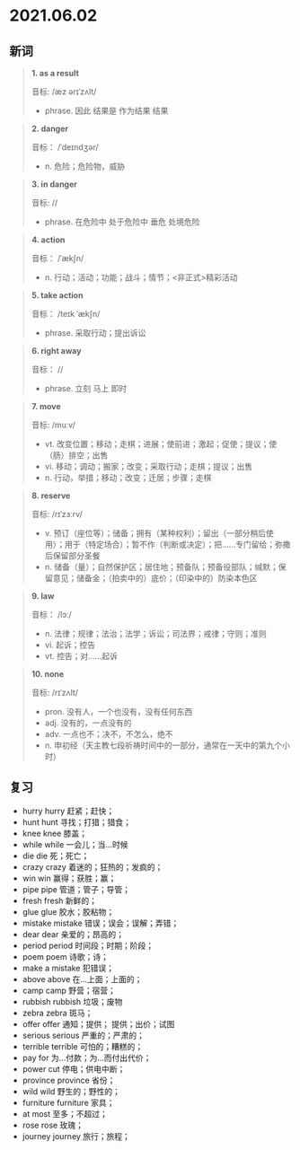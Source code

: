 # 2021.06.02

## 新词

> **1. as a result**
>
> 音标:  /æz ərɪˈzʌlt/
>
> - phrase. 因此 结果是 作为结果 结果


> **2. danger**
>
> 音标： /ˈdeɪndʒər/
>
> - n. 危险；危险物，威胁



> **3. in danger**
>
> 音标:  //
>
> - phrase. 在危险中 处于危险中 垂危 处境危险



> **4. action**
>
> 音标：  /ˈækʃn/
>
> - n. 行动；活动；功能；战斗；情节；<非正式>精彩活动



> **5. take action**
>
> 音标： /teɪk ˈækʃn/
>
> - phrase. 采取行动；提出诉讼


> **6. right away**
>
> 音标：  //
>
> - phrase. 立刻 马上 即时


> **7. move**
>
> 音标: /muːv/
>
> - vt. 改变位置；移动；走棋；进展；使前进；激起；促使；提议；使（肠）排空；出售
> - vi. 移动；调动；搬家；改变；采取行动；走棋；提议；出售
> - n. 行动，举措；移动；改变；迁居；步骤；走棋




> **8. reserve**
>
> 音标:  /rɪˈzɜːrv/
>
> - v. 预订（座位等）；储备；拥有（某种权利）；留出（一部分稍后使用）；用于（特定场合）；暂不作（判断或决定）；把……专门留给；弥撒后保留部分圣餐
> - n. 储备（量）；自然保护区；居住地；预备队；预备役部队；缄默；保留意见；储备金；（拍卖中的）底价；（印染中的）防染本色区


> **9. law**
>
> 音标： /lɔː/
>
> - n. 法律；规律；法治；法学；诉讼；司法界；戒律；守则；准则
> - vi. 起诉；控告
> - vt. 控告；对……起诉

> **10. none**
>
> 音标:  /rɪˈzʌlt/
>
> - pron. 没有人，一个也没有，没有任何东西
> - adj. 没有的，一点没有的
> - adv. 一点也不；决不，不怎么，绝不
> - n. 申初经（天主教七段祈祷时间中的一部分，通常在一天中的第九个小时）


## 复习

- hurry hurry 赶紧；赶快；
- hunt hunt 寻找；打猎；猎食；
- knee knee 膝盖；
- while while 一会儿；当...时候
- die die 死；死亡；
- crazy crazy 着迷的；狂热的；发疯的；
- win win 赢得；获胜；赢；
- pipe pipe 管道；管子；导管；
- fresh fresh 新鲜的；
- glue glue 胶水；胶粘物；
- mistake mistake 错误；误会；误解；弄错；
- dear dear 亲爱的；昂高的；
- period period 时间段；时期；阶段；
- poem poem 诗歌；诗；
- make a mistake 犯错误；
- above above 在...上面；上面的；
- camp camp 野营；宿营；
- rubbish rubbish 垃圾；废物
- zebra zebra 斑马；
- offer offer 通知；提供； 提供；出价；试图
- serious serious 严重的；严肃的；
- terrible terrible 可怕的；糟糕的；
- pay for 为...付款；为...而付出代价；
- power cut 停电；供电中断；
- province province 省份；
- wild wild 野生的；野性的；
- furniture furniture 家具；
- at most 至多；不超过；
- rose rose 玫瑰；
- journey journey 旅行；旅程；


